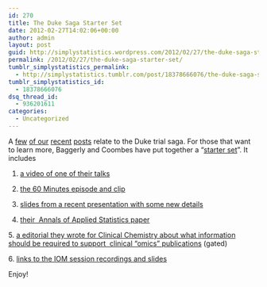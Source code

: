 ```yaml
---
id: 270
title: The Duke Saga Starter Set
date: 2012-02-27T14:02:06+00:00
author: admin
layout: post
guid: http://simplystatistics.wordpress.com/2012/02/27/the-duke-saga-starter-set
permalink: /2012/02/27/the-duke-saga-starter-set/
tumblr_simplystatistics_permalink:
  - http://simplystatistics.tumblr.com/post/18378666076/the-duke-saga-starter-set
tumblr_simplystatistics_id:
  - 18378666076
dsq_thread_id:
  - 936201611
categories:
  - Uncategorized
---
```

A <a href="http://simplystatistics.tumblr.com/post/10068195751/the-duke-saga" target="_blank">few</a> <a href="http://simplystatistics.tumblr.com/post/17563119490/the-duke-clinical-trials-saga-what-really-happened" target="_blank">of our</a> <a href="http://simplystatistics.tumblr.com/post/17370909057/duke-saga-on-60-minutes-this-sunday" target="_blank">recent</a> <a href="http://simplystatistics.tumblr.com/post/17550711561/duke-clinical-trials-saga-on-60-minutes-first" target="_blank">posts</a> relate to the Duke trial saga. For those that want to learn more, Baggerly and Coombes have put together a &#8220;<a href="http://bioinformatics.mdanderson.org/Supplements/ReproRsch-All/Modified/StarterSet/index.html" target="_blank">starter set</a>&#8221;. It includes

1. <a href="http://videolectures.net/cancerbioinformatics2010_baggerly_irrh/" target="_blank">a video of one of their talks</a>

2. <a href="http://www.cbsnews.com/8301-18560_162-57376073/deception-at-duke/" target="_blank">the 60 Minutes episode and clip</a>

3. <a href="http://bioinformatics.mdanderson.org/Supplements/ReproRsch-All/Modified/StarterSet/baggerly_nebraska12.pdf" target="_blank">slides from a recent presentation with some new details</a>

4. <a href="http://arxiv.org/pdf/1010.1092.pdf" target="_blank">their  Annals of Applied Statistics paper</a>

5. <a href="http://www.clinchem.org/content/57/5/688.long" target="_blank">a editorial they wrote for Clinical Chemistry about what information should be required to support  clinical &#8220;omics&#8221; publications</a> (gated)

6. <a href="http://bioinformatics.mdanderson.org/Supplements/ReproRsch-All/Modified/index.html" target="_blank">links to the IOM session recordings and slides</a>

Enjoy!